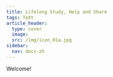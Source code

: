 ```yaml
---
title: Lifelong Study, Help and Share
tags: TeXt
article_header:
  type: cover
  image:
  src: /img/icon_01a.jpg
sidebar:
  nav: docs-zh
---
```


Welcome! 